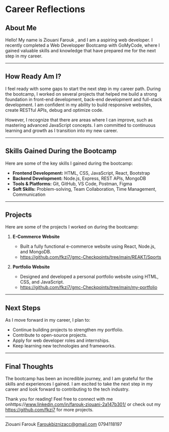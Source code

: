 # Career Reflections

## About Me
Hello! My name is Ziouani Farouk , and I am a aspiring web developer. I recently completed a Web Developper Bootcamp with GoMyCode, where I gained valuable skills and knowledge that have prepared me for the next step in my career.

---

## How Ready Am I?
I feel ready with some gaps to start the next step in my career path. During the bootcamp, I worked on several projects that helped me build a strong foundation in front-end development, back-end development and full-stack development. I am confident in my ability to  build responsive websites, create RESTful APIs, debug and optimize code.

However, I recognize that there are areas where I can improve, such as  mastering advanced JavaScript concepts. I am committed to continuous learning and growth as I transition into my new career.

---

## Skills Gained During the Bootcamp
Here are some of the key skills I gained during the bootcamp:

- **Frontend Development:** HTML, CSS, JavaScript, React, Bootstrap
- **Backend Development:** Node.js, Express, REST APIs, MongoDB
- **Tools & Platforms:** Git, GitHub, VS Code, Postman, Figma
- **Soft Skills:** Problem-solving, Team Collaboration, Time Management, Communication

---

## Projects
Here are some of the projects I worked on during the bootcamp:

1. **E-Commerce Website**
   - Built a fully functional e-commerce website using React, Node.js, and MongoDB.
   - https://github.com/fkzi7/gmc-Checkpoints/tree/main/REAKT/Sports

2. **Portfolio Website**
   - Designed and developed a personal portfolio website using HTML, CSS, and JavaScript.
   - https://github.com/fkzi7/gmc-Checkpoints/tree/main/my-portfolio

---

## Next Steps
As I move forward in my career, I plan to:
- Continue building projects to strengthen my portfolio.
- Contribute to open-source projects.
- Apply for web developer roles and internships.
- Keep learning new technologies and frameworks.

---

## Final Thoughts
The bootcamp has been an incredible journey, and I am grateful for the skills and experiences I gained. I am excited to take the next step in my career and look forward to contributing to the tech industry.

Thank you for reading! Feel free to connect with me onhttps://www.linkedin.com/in/farouk-ziouani-2a147b301/ or check out my https://github.com/fkzi7 for more projects.

---

Ziouani Farouk
Faroukbiznizacc@gmail.com
0794118197
